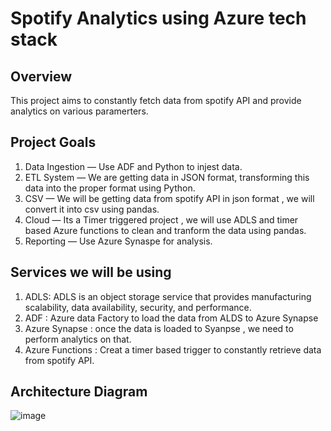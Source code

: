 # Spotify Analytics using Azure tech stack

## Overview
This project aims to constantly fetch data from spotify API and provide analytics on various paramerters.


## Project Goals
1. Data Ingestion — Use ADF and Python to injest data.
2. ETL System — We are getting data in JSON format, transforming this data into the proper format using Python.
3. CSV  — We will be getting data from spotify API in json format , we will convert it into csv using pandas.
4. Cloud — Its a Timer triggered project , we will use ADLS and timer based Azure functions to clean and tranform the data using pandas.
6. Reporting — Use Azure Synaspe for analysis.

## Services we will be using
1. ADLS: ADLS is an object storage service that provides manufacturing scalability, data availability, security, and performance.
2. ADF : Azure data Factory to load the data from ALDS to Azure Synapse
3. Azure Synapse : once the data is loaded to Syanpse , we need to perform analytics on that. 
4. Azure Functions : Creat a timer based trigger to constantly retrieve data from spotify API.

## Architecture Diagram
![image](https://github.com/user-attachments/assets/d1e8b650-5fe2-458c-a50e-2f4349e0144a)

